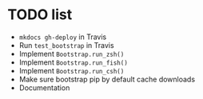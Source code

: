 # TODO list

- `mkdocs gh-deploy` in Travis
- Run `test_bootstrap` in Travis
- Implement `Bootstrap.run_zsh()`
- Implement `Bootstrap.run_fish()`
- Implement `Bootstrap.run_csh()`
- Make sure bootstrap pip by default cache downloads
- Documentation
